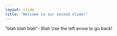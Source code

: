 ```yaml
---
layout: slide
title: "Welcome to our second slide!"
---
```

"blah blah blah"- Blah
Use the left arrow to go back!
